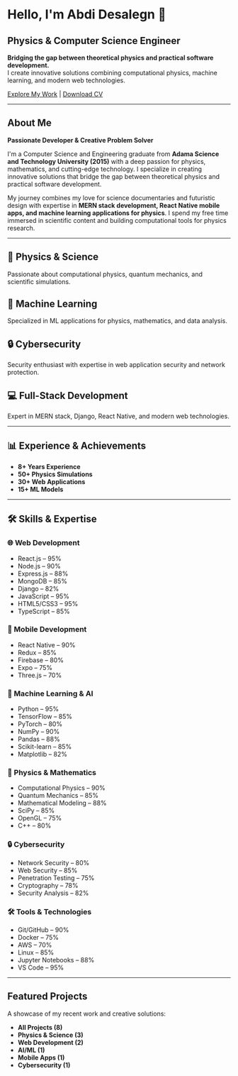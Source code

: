 # Hello, I'm Abdi Desalegn 👋

## Physics & Computer Science Engineer
**Bridging the gap between theoretical physics and practical software development.**  
I create innovative solutions combining computational physics, machine learning, and modern web technologies.

[Explore My Work](#featured-projects) | [Download CV](#)

---

## About Me
**Passionate Developer & Creative Problem Solver**

I'm a Computer Science and Engineering graduate from **Adama Science and Technology University (2015)** with a deep passion for physics, mathematics, and cutting-edge technology. I specialize in creating innovative solutions that bridge the gap between theoretical physics and practical software development.

My journey combines my love for science documentaries and futuristic design with expertise in **MERN stack development, React Native mobile apps, and machine learning applications for physics**. I spend my free time immersed in scientific content and building computational tools for physics research.

---

## 🔬 Physics & Science
Passionate about computational physics, quantum mechanics, and scientific simulations.

## 🤖 Machine Learning
Specialized in ML applications for physics, mathematics, and data analysis.

## 🔒 Cybersecurity
Security enthusiast with expertise in web application security and network protection.

## 💻 Full-Stack Development
Expert in MERN stack, Django, React Native, and modern web technologies.

---

## 📊 Experience & Achievements
- **8+ Years Experience**  
- **50+ Physics Simulations**  
- **30+ Web Applications**  
- **15+ ML Models**

---

## 🛠️ Skills & Expertise

### 🌐 Web Development
- React.js – 95%  
- Node.js – 90%  
- Express.js – 88%  
- MongoDB – 85%  
- Django – 82%  
- JavaScript – 95%  
- HTML5/CSS3 – 95%  
- TypeScript – 85%  

### 📱 Mobile Development
- React Native – 90%  
- Redux – 85%  
- Firebase – 80%  
- Expo – 75%  
- Three.js – 70%  

### 🤖 Machine Learning & AI
- Python – 95%  
- TensorFlow – 85%  
- PyTorch – 80%  
- NumPy – 90%  
- Pandas – 88%  
- Scikit-learn – 85%  
- Matplotlib – 82%  

### 🔬 Physics & Mathematics
- Computational Physics – 90%  
- Quantum Mechanics – 85%  
- Mathematical Modeling – 88%  
- SciPy – 85%  
- OpenGL – 75%  
- C++ – 80%  

### 🔒 Cybersecurity
- Network Security – 80%  
- Web Security – 85%  
- Penetration Testing – 75%  
- Cryptography – 78%  
- Security Analysis – 82%  

### 🛠️ Tools & Technologies
- Git/GitHub – 90%  
- Docker – 75%  
- AWS – 70%  
- Linux – 85%  
- Jupyter Notebooks – 88%  
- VS Code – 95%  

---

## Featured Projects
A showcase of my recent work and creative solutions:

- **All Projects (8)**  
- **Physics & Science (3)**  
- **Web Development (2)**  
- **AI/ML (1)**  
- **Mobile Apps (1)**  
- **Cybersecurity (1)**

